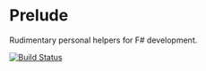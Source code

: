 # Prelude

Rudimentary personal helpers for F# development.

[![Build Status](https://travis-ci.org/diminou/Divanov.Prelude.svg?branch=master)](https://travis-ci.org/diminou/Divanov.Prelude)